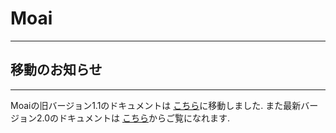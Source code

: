 # Moai
-----------------------------------

## <a name="index"></a>移動のお知らせ
-----------------------------------

  Moaiの旧バージョン1.1のドキュメントは <a href="https://mr-moai-2016.github.io/moai1.1/moai_reference.html">こちら</a>に移動しました.
  また最新バージョン2.0のドキュメントは <a href="https://mr-moai-2016.github.io/moai2.0/moai_reference.html">こちら</a>からご覧になれます.

